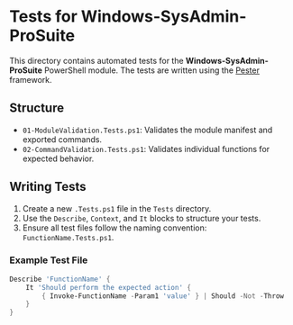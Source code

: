 # Tests for Windows-SysAdmin-ProSuite

This directory contains automated tests for the **Windows-SysAdmin-ProSuite** PowerShell module. The tests are written using the [Pester](https://github.com/pester/Pester) framework.

## Structure
- `01-ModuleValidation.Tests.ps1`: Validates the module manifest and exported commands.
- `02-CommandValidation.Tests.ps1`: Validates individual functions for expected behavior.

## Writing Tests
1. Create a new `.Tests.ps1` file in the `Tests` directory.
2. Use the `Describe`, `Context`, and `It` blocks to structure your tests.
3. Ensure all test files follow the naming convention: `FunctionName.Tests.ps1`.

### Example Test File
```powershell
Describe 'FunctionName' {
    It 'Should perform the expected action' {
        { Invoke-FunctionName -Param1 'value' } | Should -Not -Throw
    }
}
